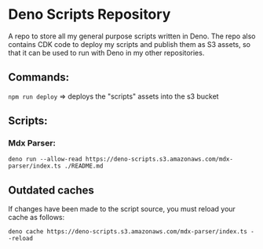 # Deno Scripts Repository

A repo to store all my general purpose scripts written in Deno.
The repo also contains CDK code to deploy my scripts and publish them as S3 assets, so that it can be used to run with Deno in my other repositories.

## Commands:

`npm run deploy` => deploys the "scripts" assets into the s3 bucket

## Scripts:

### Mdx Parser:

```shell script
deno run --allow-read https://deno-scripts.s3.amazonaws.com/mdx-parser/index.ts ./README.md
```

## Outdated caches

If changes have been made to the script source, you must reload your cache as follows:

```shell script
deno cache https://deno-scripts.s3.amazonaws.com/mdx-parser/index.ts --reload
```
